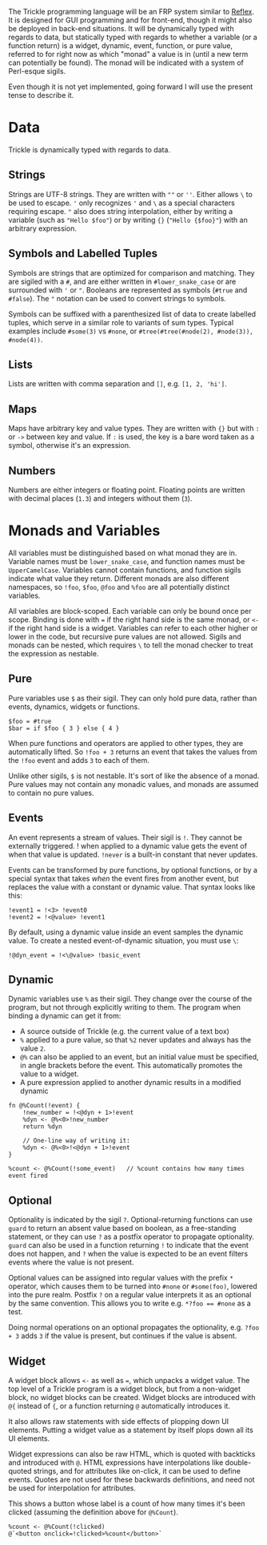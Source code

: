 The Trickle programming language will be an FRP system similar to
[Reflex](https://reflex-frp.org/). It is designed for GUI programming and
for front-end, though it might also be deployed in back-end situations. It
will be dynamically typed with regards to data, but statically typed
with regards to whether a variable (or a function return) is a widget,
dynamic, event, function, or pure value, referred to for right now
as which "monad" a value is in (until a new term can potentially be
found). The monad will be indicated with a system of Perl-esque sigils.

Even though it is not yet implemented, going forward I will use the
present tense to describe it.

# Data

Trickle is dynamically typed with regards to data.

## Strings

Strings are UTF-8 strings. They are written with `""` or `''`.  Either
allows `\` to be used to escape. `'` only recognizes `'` and `\` as a
special characters requiring escape. `"` also does string interpolation,
either by writing a variable (such as `"Hello $foo"`) or by writing
`{}` (`"Hello {$foo}"`) with an arbitrary expression.

## Symbols and Labelled Tuples

Symbols are strings that are optimized for comparison and matching.
They are sigiled with a `#`, and are either written in
`#lower_snake_case` or are surrounded with `'` or `"`. Booleans are
represented as symbols (`#true` and `#false`). The `"` notation
can be used to convert strings to symbols.

Symbols can be suffixed with a parenthesized list of data to create
labelled tuples, which serve in a similar role to variants of sum
types. Typical examples include `#some(3)` vs `#none`, or
`#tree(#tree(#node(2), #node(3)), #node(4))`.

## Lists

Lists are written with comma separation and `[]`, e.g. `[1, 2, 'hi']`.

## Maps

Maps have arbitrary key and value types. They are written with `{}`
but with `:` or `->` between key and value. If `:` is used, the key
is a bare word taken as a symbol, otherwise it's an expression.

## Numbers

Numbers are either integers or floating point. Floating points are
written with decimal places (`1.3`) and integers without them (`3`).

# Monads and Variables

All variables must be distinguished based on what monad they are in.
Variable names must be `lower_snake_case`, and function names must be
`UpperCamelCase`. Variables cannot contain functions, and function sigils
indicate what value they return. Different monads are also different
namespaces, so `!foo`, `$foo`, `@foo` and `%foo` are all potentially
distinct variables.

All variables are block-scoped. Each variable can only be bound once
per scope. Binding is done with `=` if the right hand side is the same
monad, or `<-` if the right hand side is a widget.  Variables can refer
to each other higher or lower in the code, but recursive pure values
are not allowed. Sigils and monads can be nested, which requires
`\` to tell the monad checker to treat the expression as nestable.

## Pure

Pure variables use `$` as their sigil. They can only hold pure data,
rather than events, dynamics, widgets or functions.

```
$foo = #true
$bar = if $foo { 3 } else { 4 }
```

When pure functions and operators are applied to other types,
they are automatically lifted. So `!foo + 3` returns an event
that takes the values from the `!foo` event and adds `3` to each
of them.

Unlike other sigils, `$` is not nestable. It's sort of like the
absence of a monad. Pure values may not contain any monadic values,
and monads are assumed to contain no pure values.

## Events

An event represents a stream of values. Their sigil is `!`.  They cannot
be externally triggered. ! when applied to a dynamic value gets the
event of when that value is updated. `!never` is a built-in constant
that never updates.

Events can be transformed by pure functions, by optional functions,
or by a special syntax that takes *when* the event fires from another
event, but replaces the value with a constant or dynamic value.
That syntax looks like this:

```
!event1 = !<3> !event0
!event2 = !<@value> !event1
```

By default, using a dynamic value inside an event samples the dynamic
value. To create a nested event-of-dynamic situation, you must use `\`:

```
!@dyn_event = !<\@value> !basic_event
```

## Dynamic

Dynamic variables use `%` as their sigil. They change over the course
of the program, but not through explicitly writing to them. The program
when binding a dynamic can get it from:

* A source outside of Trickle (e.g. the current value of a text box)
* `%` applied to a pure value, so that `%2` never updates
and always has the value `2`.
* `@%` can also be applied to an event, but an initial value must be
specified, in angle brackets before the event. This automatically
promotes the value to a widget.
* A pure expression applied to another dynamic results in a modified dynamic

```
fn @%Count(!event) {
    !new_number = !<@dyn + 1>!event
    %dyn <- @%<0>!new_number
    return %dyn

    // One-line way of writing it:
    %dyn <- @%<0>!<@dyn + 1>!event
}

%count <- @%Count(!some_event)   // %count contains how many times event fired
```

## Optional

Optionality is indicated by the sigil `?`. Optional-returning functions
can use `guard` to return an absent value based on boolean, as a free-standing
statement, or they can use `?` as a postfix operator to propagate
optionality. `guard` can also be used in a function returning `!` to
indicate that the event does not happen, and `?` when the value is
expected to be an event filters events where the value is not present.

Optional values can be assigned into regular values with the prefix `*`
operator, which causes them to be turned into `#none` or `#some(foo)`,
lowered into the pure realm. Postfix `?` on a regular value interprets
it as an optional by the same convention. This allows you to write
e.g. `*?foo == #none` as a test.

Doing normal operations on an optional propagates the optionality,
e.g. `?foo + 3` adds `3` if the value is present, but continues if
the value is absent.

## Widget

A widget block allows `<-` as well as `=`, which unpacks a widget
value. The top level of a Trickle program is a widget block, but
from a non-widget block, no widget blocks can be created. Widget
blocks are introduced with `@{` instead of `{`, or a function returning
`@` automatically introduces it.

It also allows raw statements with side effects of plopping down UI
elements. Putting a widget value as a statement by itself plops down
all its UI elements.

Widget expressions can also be raw HTML, which is quoted with backticks
and introduced with `@`.  HTML expressions have interpolations like
double-quoted strings, and for attributes like on-click, it can be used
to define events. Quotes are not used for these backwards definitions,
and need not be used for interpolation for attributes.

This shows a button whose label is a count of how many times it's been
clicked (assuming the definition above for `@%Count`).

```
%count <- @%Count(!clicked)
@`<button onclick=!clicked>%count</button>`
```
